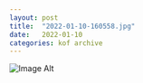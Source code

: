 ```yaml
---
layout:	post
title:	"2022-01-10-160558.jpg"
date:	2022-01-10
categories:	kof archive
---
```


![Image Alt](https://k0f.github.io/assets/2022-01-10-160558.jpg)